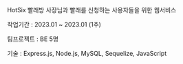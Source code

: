 HotSix
빨래방 사장님과 빨래를 신청하는 사용자들을 위한 웹서비스
>
작업기간 : 2023.01 ~ 2023.01 (1주)
>
팀프로젝트 : BE 5명
>
기술 : Express.js, Node.js, MySQL, Sequelize, JavaScript

